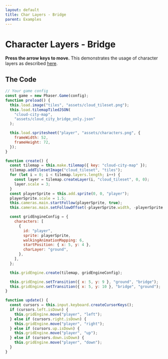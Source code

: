 ```yaml
---
layout: default
title: Char Layers - Bridge
parent: Examples
---
```


# Character Layers - Bridge

**Press the arrow keys to move.** This demonstrates the usage of character layers as described [here](../features/character-layers).

<div id="game"></div>

<script src="js/phaser.min.js"></script>
<script src="js/grid-engine-2.23.0.min.js"></script>
<script src="js/getBasicConfig.js"></script>

<script>
  const config = getBasicConfig(preload, create, update);
  const game = new Phaser.Game(config);

  function preload () {
    this.load.image("tiles", "assets/cloud_tileset.png");
    this.load.tilemapTiledJSON("cloud-city-map", "assets/cloud_city_bridge_only.json");

    this.load.spritesheet("player", "assets/characters.png", {
      frameWidth: 52,
      frameHeight: 72,
    });
  }

  function create () {
    const tilemap = this.make.tilemap({ key: "cloud-city-map" });
    tilemap.addTilesetImage("cloud_tileset", "tiles");
    for (let i = 0; i < tilemap.layers.length; i++) {
      const layer = tilemap.createLayer(i, "cloud_tileset", 0, 0);
      layer.scale = 3;
    }
    const playerSprite = this.add.sprite(0, 0, "player");
    playerSprite.scale = 1.5;
    this.cameras.main.startFollow(playerSprite, true);
    this.cameras.main.setFollowOffset(- (playerSprite.width), -(playerSprite.height));

    const gridEngineConfig = {
      characters: [
        {
          id: "player",
          sprite: playerSprite,
          walkingAnimationMapping: 6,
          startPosition: {x: 5, y: 4},
          charLayer: "ground",
        },
      ],
    };

    this.gridEngine.create(tilemap, gridEngineConfig);

    this.gridEngine.setTransition({x: 5, y:9}, 'ground', 'bridge');
    this.gridEngine.setTransition({x: 5, y:10}, 'bridge', 'ground');
  }

  function update () {
    const cursors = this.input.keyboard.createCursorKeys();
    if (cursors.left.isDown) {
      this.gridEngine.move("player", "left");
    } else if (cursors.right.isDown) {
      this.gridEngine.move("player", "right");
    } else if (cursors.up.isDown) {
      this.gridEngine.move("player", "up");
    } else if (cursors.down.isDown) {
      this.gridEngine.move("player", "down");
    }
  }
</script>

## The Code

```javascript
// Your game config
const game = new Phaser.Game(config);
function preload() {
  this.load.image("tiles", "assets/cloud_tileset.png");
  this.load.tilemapTiledJSON(
    "cloud-city-map",
    "assets/cloud_city_bridge_only.json"
  );

  this.load.spritesheet("player", "assets/characters.png", {
    frameWidth: 52,
    frameHeight: 72,
  });
}

function create() {
  const tilemap = this.make.tilemap({ key: "cloud-city-map" });
  tilemap.addTilesetImage("cloud_tileset", "tiles");
  for (let i = 0; i < tilemap.layers.length; i++) {
    const layer = tilemap.createLayer(i, "cloud_tileset", 0, 0);
    layer.scale = 3;
  }
  const playerSprite = this.add.sprite(0, 0, "player");
  playerSprite.scale = 1.5;
  this.cameras.main.startFollow(playerSprite, true);
  this.cameras.main.setFollowOffset(-playerSprite.width, -playerSprite.height);

  const gridEngineConfig = {
    characters: [
      {
        id: "player",
        sprite: playerSprite,
        walkingAnimationMapping: 6,
        startPosition: { x: 5, y: 4 },
        charLayer: "ground",
      },
    ],
  };

  this.gridEngine.create(tilemap, gridEngineConfig);

  this.gridEngine.setTransition({ x: 5, y: 9 }, "ground", "bridge");
  this.gridEngine.setTransition({ x: 5, y: 10 }, "bridge", "ground");
}

function update() {
  const cursors = this.input.keyboard.createCursorKeys();
  if (cursors.left.isDown) {
    this.gridEngine.move("player", "left");
  } else if (cursors.right.isDown) {
    this.gridEngine.move("player", "right");
  } else if (cursors.up.isDown) {
    this.gridEngine.move("player", "up");
  } else if (cursors.down.isDown) {
    this.gridEngine.move("player", "down");
  }
}
```
